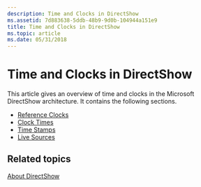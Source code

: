 ```yaml
---
description: Time and Clocks in DirectShow
ms.assetid: 7d883638-5ddb-48b9-9d0b-104944a151e9
title: Time and Clocks in DirectShow
ms.topic: article
ms.date: 05/31/2018
---
```


# Time and Clocks in DirectShow

This article gives an overview of time and clocks in the Microsoft DirectShow architecture. It contains the following sections.

-   [Reference Clocks](reference-clocks.md)
-   [Clock Times](clock-times.md)
-   [Time Stamps](time-stamps.md)
-   [Live Sources](live-sources.md)

## Related topics

<dl> <dt>

[About DirectShow](about-directshow.md)
</dt> </dl>

 

 



